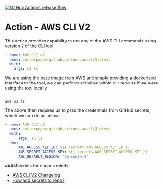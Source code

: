 [![GitHub Actions release flow](https://github.com/butterpaper/github.actions.awscli/actions/workflows/release-flow.yml/badge.svg)](https://github.com/butterpaper/github.actions.awscli/actions/workflows/release-flow.yml)

# Action - AWS CLI V2

This action provides capability to run any of the AWS CLI commands using 
version 2 of the CLI tool.

```yaml
- name: AWS CLI v2
  uses: butterpaper/github.actions.awscli@latest
  with:
    args: s3 ls
```

We are using the base image from AWS and simply providing a dockerised 
interface to the tool, we can perform activities within our repo as if we 
were using the tool locally.

```shell

aws s3 ls
```

The above then requires us to pass the credentials from GitHub secrets, 
which we can do as below:

```yaml
- name: AWS CLI v2
  uses: butterpaper/github.actions.awscli@latest
  with:
      args: s3 ls
  env:
      AWS_ACCESS_KEY_ID: ${{ secrets.AWS_ACCESS_KEY_ID }}
      AWS_SECRET_ACCESS_KEY: ${{ secrets.AWS_SECRET_ACCESS_KEY }}
      AWS_DEFAULT_REGION: "ap-south-1"
```

###Materials for curious minds

* [AWS CLI V2 Changelog](https://github.com/aws/aws-cli/blob/v2/CHANGELOG.rst)
* [How add secrets to repo?](https://docs.github.com/en/actions/reference/encrypted-secrets#creating-encrypted-secrets-for-a-repository)
